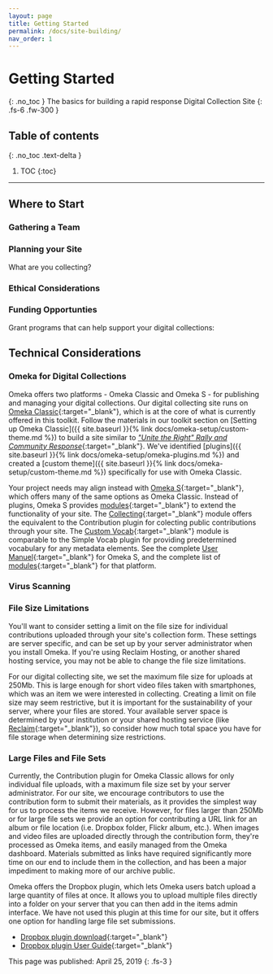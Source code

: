```yaml
---
layout: page
title: Getting Started
permalink: /docs/site-building/
nav_order: 1
---
```


# Getting Started
{: .no_toc }
The basics for building a rapid response Digital Collection Site
{: .fs-6 .fw-300 }

## Table of contents
{: .no_toc .text-delta }

1. TOC
{:toc}

---

## Where to Start

### Gathering a Team

### Planning your Site
What are you collecting?

### Ethical Considerations

### Funding Opportunties

Grant programs that can help support your digital collections:

## Technical Considerations

### Omeka for Digital Collections

Omeka offers two platforms -  Omeka Classic and Omeka S - for publishing and managing your digital collections. Our digital collecting site runs on [Omeka Classic](https://omeka.org/classic/){:target="_blank"}, which is at the core of what is currently offered in this toolkit. Follow the materials in our toolkit section on [Setting up Omeka Classic]({{ site.baseurl }}{% link docs/omeka-setup/custom-theme.md %}) to build a site similar to [_"Unite the Right" Rally and Community Response_](http://digitalcollecting.lib.virginia.edu/rally/){:target="_blank"}. We've identified [plugins]({{ site.baseurl }}{% link docs/omeka-setup/omeka-plugins.md %}) and created a [custom theme]({{ site.baseurl }}{% link docs/omeka-setup/custom-theme.md %}) specifically for use with Omeka Classic. 

Your project needs may align instead with [Omeka S](https://omeka.org/s/){:target="_blank"}, which offers many of the same options as Omeka Classic. Instead of plugins, Omeka S provides [modules](https://omeka.org/s/modules/){:target="_blank"} to extend the functionality of your site. The [Collecting](https://omeka.org/s/modules/Collecting/){:target="_blank"} module offers the equivalent to the Contribution plugin for colecting public contributions through your site. The [Custom Vocab](https://omeka.org/s/modules/CustomVocab/){:target="_blank"} module is comparable to the Simple Vocab plugin for providing predetermined vocabulary for any metadata elements. See the complete [User Manuel](https://omeka.org/s/docs/user-manual/){:target="_blank"} for Omeka S, and the complete list of [modules](https://omeka.org/s/modules/){:target="_blank"} for that platform.

### Virus Scanning

### File Size Limitations

You'll want to consider setting a limit on the file size for individual contributions uploaded through your site's collection form. These settings are server specific, and can be set up by your server administrator when you install Omeka. If you're using Reclaim Hosting, or another shared hosting service, you may not be able to change the file size limitations. 

For our digital collecting site, we set the maximum file size for uploads at 250Mb. This is large enough for short video files taken with smartphones, which was an item we were interested in collecting. Creating a limit on file size may seem restrictive, but it is important for the sustainability of your server, where your files are stored. Your available server space is determined by your institution or your shared hosting service (like [Reclaim](https://reclaimhosting.com/){:target="_blank"}), so consider how much total space you have for file storage when determining size restrictions. 

### Large Files and File Sets

Currently, the Contribution plugin for Omeka Classic allows for only individual file uploads, with a maximum file size set by your server administrator. For our site, we encourage contributors to use the contribution form to submit their materials, as it provides the simplest way for us to process the items we receive. However, for files larger than 250Mb or for large file sets we provide an option for contributing a URL link for an album or file location (i.e. Dropbox folder, Flickr album, etc.). When images and video files are uploaded directly through the contribution form, they're processed as Omeka items, and easily managed from the Omeka dashboard. Materials submitted as links have required significantly more time on our end to include them in the collection, and has been a major impediment to making more of our archive public. 

Omeka offers the Dropbox plugin, which lets Omeka users batch upload a large quantity of files at once. It allows you to upload multiple files directly into a folder on your server that you can then add in the items admin interface. We have not used this plugin at this time for our site, but it offers one option for handling large file set submissions.

- [Dropbox plugin download](https://omeka.org/classic/plugins/Dropbox/){:target="_blank"}
- [Dropbox plugin User Guide](https://omeka.org/classic/docs/Plugins/Dropbox/){:target="_blank"}


This page was published: April 25, 2019
{: .fs-3 }
